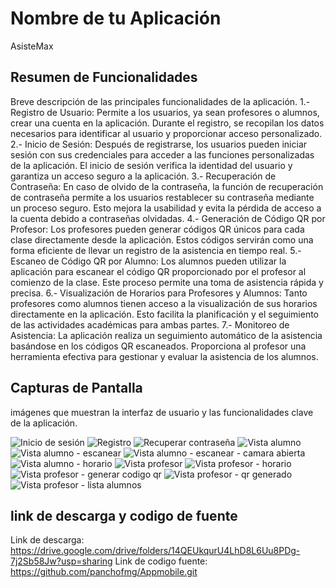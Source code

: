 # Nombre de tu Aplicación
AsisteMax
## Resumen de Funcionalidades
Breve descripción de las principales funcionalidades de la aplicación.
1.- Registro de Usuario: Permite a los usuarios, ya sean profesores o alumnos, crear una cuenta en la aplicación. Durante el registro, se recopilan los datos necesarios para identificar al usuario y proporcionar acceso personalizado.
2.- Inicio de Sesión: Después de registrarse, los usuarios pueden iniciar sesión con sus credenciales para acceder a las funciones personalizadas de la aplicación. El inicio de sesión verifica la identidad del usuario y garantiza un acceso seguro a la aplicación.
3.- Recuperación de Contraseña: En caso de olvido de la contraseña, la función de recuperación de contraseña permite a los usuarios restablecer su contraseña mediante un proceso seguro. Esto mejora la usabilidad y evita la pérdida de acceso a la cuenta debido a contraseñas olvidadas.
4.- Generación de Código QR por Profesor: Los profesores pueden generar códigos QR únicos para cada clase directamente desde la aplicación. Estos códigos servirán como una forma eficiente de llevar un registro de la asistencia en tiempo real.
5.- Escaneo de Código QR por Alumno: Los alumnos pueden utilizar la aplicación para escanear el código QR proporcionado por el profesor al comienzo de la clase. Este proceso permite una toma de asistencia rápida y precisa.
6.- Visualización de Horarios para Profesores y Alumnos: Tanto profesores como alumnos tienen acceso a la visualización de sus horarios directamente en la aplicación. Esto facilita la planificación y el seguimiento de las actividades académicas para ambas partes.
7.- Monitoreo de Asistencia: La aplicación realiza un seguimiento automático de la asistencia basándose en los códigos QR escaneados. Proporciona al profesor una herramienta efectiva para gestionar y evaluar la asistencia de los alumnos.


## Capturas de Pantalla

 imágenes que muestran la interfaz de usuario y las funcionalidades clave de la aplicación.

 ![ Inicio de sesión ](https://i.imgur.com/sQEHg45.jpeg)
 ![ Registro ](https://i.imgur.com/M71baQz.jpeg)
 ![ Recuperar contraseña ](https://i.imgur.com/MWzyUxa.jpeg)
 ![ Vista alumno ](https://i.imgur.com/Yb1cpyg.jpeg)
 ![ Vista alumno - escanear ](https://i.imgur.com/B0t3Kj3.jpeg)
 ![ Vista alumno - escanear - camara abierta ](https://i.imgur.com/hAnxDjF.jpeg)
 ![ Vista alumno - horario ](https://i.imgur.com/stZK9bR.jpeg)
 ![ Vista profesor ](https://i.imgur.com/3d3ls0B.jpeg)
 ![ Vista profesor - horario ](https://i.imgur.com/tSCgUB3.jpeg)
 ![ Vista profesor - generar codigo qr ](https://i.imgur.com/nKxGvgu.jpeg)
 ![ Vista profesor - qr generado ](https://i.imgur.com/kIq0igX.jpeg)
 ![ Vista profesor - lista alumnos ](https://i.imgur.com/dcI32UZ.jpeg)

 ## link de descarga y codigo de fuente 
 
Link de descarga: https://drive.google.com/drive/folders/14QEUkqurU4LhD8L6Uu8PDg-7j2Sb58Jw?usp=sharing
Link de codigo fuente: https://github.com/panchofmg/Appmobile.git
 
  
